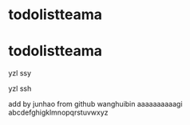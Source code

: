 # todolistteama
# todolistteama
yzl ssy

yzl ssh

add by junhao from github
wanghuibin
aaaaaaaaaagi
abcdefghigklmnopqrstuvwxyz
